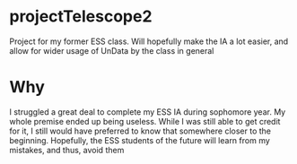 # projectTelescope2
Project for my former ESS class. Will hopefully make the IA a lot easier, and allow for wider usage of UnData by the class in general

# Why
I struggled a great deal to complete my ESS IA during sophomore year. My whole premise ended up being useless. While I was still able to get credit for it,
I still would have preferred to know that somewhere closer to the beginning. Hopefully, the ESS students of the future will learn from my mistakes, and thus, avoid them
